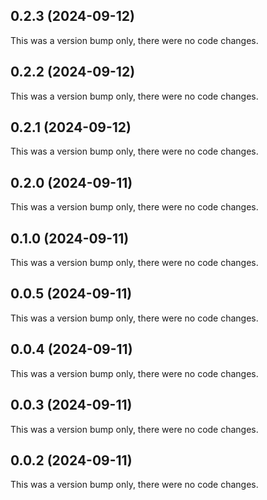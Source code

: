 ## 0.2.3 (2024-09-12)

This was a version bump only, there were no code changes.

## 0.2.2 (2024-09-12)

This was a version bump only, there were no code changes.

## 0.2.1 (2024-09-12)

This was a version bump only, there were no code changes.

## 0.2.0 (2024-09-11)

This was a version bump only, there were no code changes.

## 0.1.0 (2024-09-11)

This was a version bump only, there were no code changes.

## 0.0.5 (2024-09-11)

This was a version bump only, there were no code changes.

## 0.0.4 (2024-09-11)

This was a version bump only, there were no code changes.

## 0.0.3 (2024-09-11)

This was a version bump only, there were no code changes.

## 0.0.2 (2024-09-11)

This was a version bump only, there were no code changes.